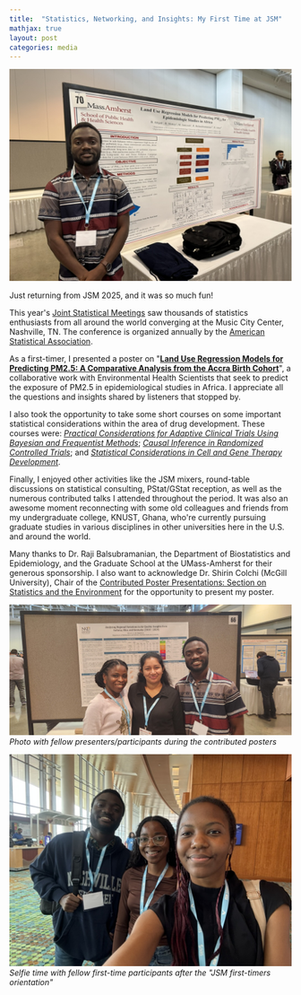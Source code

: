 ```yaml
---
title:  "Statistics, Networking, and Insights: My First Time at JSM"
mathjax: true
layout: post
categories: media
---
```


![me](/assets/images/jsm/jsm2025_me.jpeg)


Just returning from JSM 2025, and it was so much fun!

This year's [Joint Statistical Meetings](https://ww2.amstat.org/meetings/jsm/2025/) saw thousands of statistics enthusiasts from all around the world converging at the Music City Center, Nashville, TN. The conference is organized annually by the [American Statistical Association](https://www.amstat.org/).

As a first-timer, I presented a poster on "[**Land Use Regression Models for Predicting PM2.5: A Comparative Analysis from the Accra Birth Cohort**][my-poster]", a collaborative work with Environmental Health Scientists that seek to predict the exposure of PM2.5 in epidemiological studies in Africa. I appreciate all the questions and insights shared by listeners that stopped by.

I also took the opportunity to take some short courses on some important statistical considerations within the area of drug development. These courses were: [*Practical Considerations for Adaptive Clinical Trials Using Bayesian and Frequentist Methods*][short-course1]; [*Causal Inference in Randomized Controlled Trials*][short-course2]; and [*Statistical Considerations in Cell and Gene Therapy Development*][short-course3].

Finally, I enjoyed other activities like the JSM mixers, round-table discussions on statistical consulting, PStat/GStat reception, as well as the numerous contributed talks I attended throughout the period. It was also an awesome moment reconnecting with some old colleagues and friends from my undergraduate college, KNUST, Ghana, who're currently pursuing graduate studies in various disciplines in other universities here in the U.S. and around the world.

Many thanks to Dr. Raji Balsubramanian, the Department of Biostatistics and Epidemiology, and the Graduate School at the UMass-Amherst for their generous sponsorship. I also want to acknowledge Dr. Shirin Colchi (McGill University), Chair of the [Contributed Poster Presentations: Section on Statistics and the Environment][poster-session] for the opportunity to present my poster.


![group](/assets/images/jsm/jsm2025_grp1.jpeg)
*Photo with fellow presenters/participants during the contributed posters*

![group](/assets/images/jsm/jsm2025_grp2.jpeg)
*Selfie time with fellow first-time participants after the "JSM first-timers orientation"*



[my-poster]: https://ww3.aievolution.com/JSMAnnual2025/Events/viewEv?ev=4687
[short-course1]: https://ww3.aievolution.com/JSMAnnual2025/Events/viewEv?ev=4317
[short-course2]: https://ww3.aievolution.com/JSMAnnual2025/Events/viewEv?ev=4280
[short-course3]: https://ww3.aievolution.com/JSMAnnual2025/Events/viewEv?ev=4320
[poster-session]: https://ww3.aievolution.com/JSMAnnual2025/Events/viewEv?ev=4617
